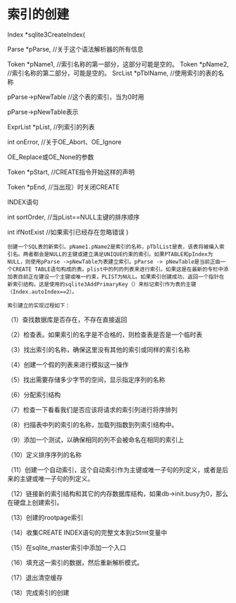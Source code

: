 # 索引的创建
Index *sqlite3CreateIndex(

  Parse *pParse,     //关于这个语法解析器的所有信息

  Token *pName1,   //索引名称的第一部分，这部分可能是空的。
  Token *pName2,    //索引名称的第二部分，可能是空的。
  SrcList *pTblName, //使用索引的表的名称

 pParse->pNewTable //这个表的索引，当为0时用

 pParse->pNewTable表示

  ExprList *pList,   //列索引的列表

  int onError,   //关于OE_Abort、OE_Ignore

  OE_Replace或OE_None的参数

  Token *pStart,    //CREATE指令开始这样的声明

  Token *pEnd,       //当出现）时关闭CREATE

  INDEX语句

  int sortOrder,     //当pList==NULL主键的排序顺序

  int ifNotExist   //如果索引已经存在忽略错误
)

    创建一个SQL表的新索引。pName1.pName2是索引的名称，pTblList是表，该表将被编入索引名。两者都会是NULL的主键或建立满足UNIQUE约束的索引。如果PTABLE和pIndex为NULL，则使用pParse ->pNewTable为表建立索引。pParse -> pNewTable是当前正由一个CREATE TABLE语句构成的表。plist中的列的列表来进行索引。如果这是在最新的专栏中添加表目前正在建设一个主键或唯一约束，PLIST为NULL。如果索引创建成功，返回一个指针在新索引结构。这是使用的sqlite3AddPrimaryKey（）来标记索引作为表的主键（Index.autoIndex==2）。

    索引建立的实现过程如下：

（1）查找数据库是否存在，不存在直接返回

（2）检查表。如果索引的名字是不合格的，则检查表是否是一个临时表

（3）找出索引的名称，确保这里没有其他的索引或同样的索引名称

（4）创建一个假的列表来进行模拟这一操作

（5）找出需要存储多少字节的空间，显示指定序列的名称

（6）分配索引结构

（7）检查一下看看我们是否应该将请求的索引列进行将序排列

（8）扫描表中列的索引的名称，加载列指数到列索引结构中。

（9）添加一个测试，以确保相同的列不会被命名在相同的索引上

（10）定义排序序列的名称

（11）创建一个自动索引，这个自动索引作为主键或唯一子句的列定义，或者是后来的主键或唯一子句的列定义。

（12）链接新的索引结构和其它的内存数据库结构，如果db->init.busy为0，那么在硬盘上创建索引。

（13）创建的rootpage索引

（14）收集CREATE INDEX语句的完整文本到zStmt变量中

（15）在sqlite_master索引中添加一个入口

（16）填充这一索引的数据，然后重新解析模式。

（17）退出清空缓存

（18）完成索引的创建
